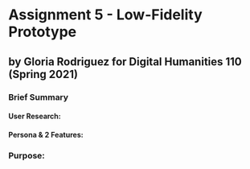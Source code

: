# Assignment 5 - Low-Fidelity Prototype
## by Gloria Rodriguez for Digital Humanities 110 (Spring 2021)

### Brief Summary

#### User Research:

#### Persona & 2 Features:

### Purpose:
